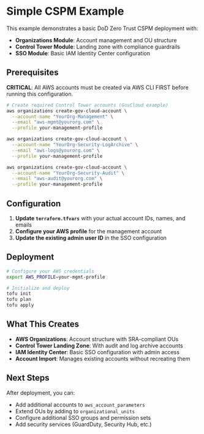 # Simple CSPM Example

This example demonstrates a basic DoD Zero Trust CSPM deployment with:

- **Organizations Module**: Account management and OU structure
- **Control Tower Module**: Landing zone with compliance guardrails
- **SSO Module**: Basic IAM Identity Center configuration

## Prerequisites

**CRITICAL**: All AWS accounts must be created via AWS CLI FIRST before running this configuration.

```bash
# Create required Control Tower accounts (GovCloud example)
aws organizations create-gov-cloud-account \
  --account-name "YourOrg-Management" \
  --email "aws-mgmt@yourorg.com" \
  --profile your-management-profile

aws organizations create-gov-cloud-account \
  --account-name "YourOrg-Security-LogArchive" \
  --email "aws-logs@yourorg.com" \
  --profile your-management-profile

aws organizations create-gov-cloud-account \
  --account-name "YourOrg-Security-Audit" \
  --email "aws-audit@yourorg.com" \
  --profile your-management-profile
```

## Configuration

1. **Update `terraform.tfvars`** with your actual account IDs, names, and emails
2. **Configure your AWS profile** for the management account
3. **Update the existing admin user ID** in the SSO configuration

## Deployment

```bash
# Configure your AWS credentials
export AWS_PROFILE=your-mgmt-profile

# Initialize and deploy
tofu init
tofu plan
tofu apply
```

## What This Creates

- **AWS Organizations**: Account structure with SRA-compliant OUs
- **Control Tower Landing Zone**: With audit and log archive accounts
- **IAM Identity Center**: Basic SSO configuration with admin access
- **Account Import**: Manages existing accounts without recreating them

## Next Steps

After deployment, you can:
- Add additional accounts to `aws_account_parameters`
- Extend OUs by adding to `organizational_units`
- Configure additional SSO groups and permission sets
- Add security services (GuardDuty, Security Hub, etc.)
